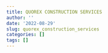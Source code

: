 ```yaml
---
title: QUOREX CONSTRUCTION SERVICES
author: ''
date: '2022-08-29'
slug: quorex_construction_services
categories: []
tags: []
---
```

